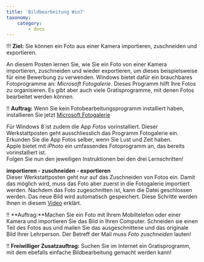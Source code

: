 ```yaml
---
title: 'Bildbearbeitung Win7'
taxonomy:
    category:
        - docs
---
```


!!! **Ziel:** Sie können ein Foto aus einer Kamera importieren, zuschneiden und exportieren.

An diesem Posten lernen Sie, wie Sie ein Foto von einer Kamera importieren, zuschneiden und wieder exportieren, um dieses beispielsweise für eine Bewerbung zu verwenden. Windows bietet dafür ein brauchbares Fotoprogramme an: *Microsoft Fotogalerie*. Dieses Programm hilft Ihre Fotos zu organisieren. Es gibt aber auch viele Gratisprogramme, mit denen Fotos bearbeitet werden können.<br>

!! **Auftrag:** Wenn Sie kein Fotobearbeitungsprogramm installiert haben, installieren Sie jetzt [Microsoft Fotogalerie](http://de.ccm.net/download/downloaden-4144-windows-fotogalerie)

Für Windows 8 ist zudem die App *Fotos* vorinstalliert. Dieser Werkstattposten geht ausschliesslich das Programm Fotogalerie ein. Erkunden Sie die App Fotos selber, wenn Sie Lust und Zeit haben.<br>
Apple bietet mit *iPhoto* ein umfassendes Fotoprogramm an, das bereits vorinstalliert ist.<br>
Folgen Sie nun den jeweiligen Instruktionen bei den drei Lernschritten!<br>

**importieren - zuschneiden - exportieren**<br>
Dieser Werkstattposten geht nur auf das Zuschneiden von Fotos ein. Damit das möglich wird, muss das Foto aber zuerst in die Fotogalerie importiert werden. Nachdem das Foto zugeschnitten ist, kann die Datei geschlossen werden. Das neue Bild wird automatisch gespeichert. Diese Schritte werden Ihnen in diesem [Video](https://www.youtube.com/watch?v=bcgVfeci2nk) erklärt.<br>

!! **Auftrag:**Machen Sie ein Foto mit Ihrem Mobiltelefon oder einer Kamera und importieren Sie das Bild in Ihren Computer. Schneiden sie einen Teil des Fotos aus und mailen Sie das ausgeschnittene und das originale Bild Ihrer Lehrperson. Der Betreff der Mail muss *Foto zuschneiden* lauten!<br>

!! **Freiwilliger Zusatzauftrag:** Suchen Sie im Internet ein Gratisprogramm, mit dem ebefalls einfache Bildbearbeitung gemacht werden kann!




